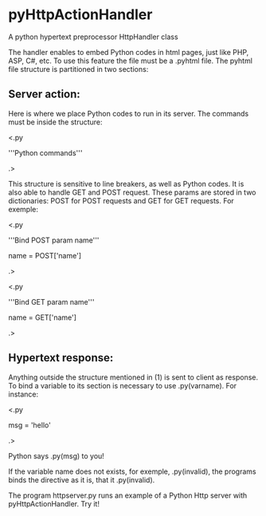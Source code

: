 # pyHttpActionHandler
A python hypertext preprocessor HttpHandler class

The handler enables to embed Python codes in html pages, just like PHP, ASP, C#, etc. 
To use this feature the file must be a .pyhtml file.
The pyhtml file structure is partitioned in two sections:

## Server action: 

Here is where we place Python codes to run in its server. The commands must be inside the structure:

<.py

'''Python commands'''

.>

This structure is sensitive to line breakers, as well as Python codes. 
It is also able to handle GET and POST request. These params are stored in two dictionaries: POST for POST requests and GET for GET 
requests. For exemple:

<.py

'''Bind POST param name'''

name = POST['name']

.>

<.py

'''Bind GET param name'''

name = GET['name']

.>

## Hypertext response:

Anything outside the structure mentioned in (1) is sent to client as response. To bind a variable to its section is necessary to use
.py(varname). For instance:

<.py

msg = 'hello'

.>

Python says .py(msg) to you!

If the variable name does not exists, for exemple, .py(invalid), the programs binds the directive as it is, that it .py(invalid).

The program httpserver.py runs an example of a Python Http server with pyHttpActionHandler. Try it!
